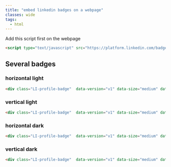 ```yaml
---
title: "embed linkedin badges on a webpage"
classes: wide
tags:
  - html
---
```


<script type="text/javascript" src="https://platform.linkedin.com/badges/js/profile.js" async defer></script>
Add this script first on the webpage

``` html
<script type="text/javascript" src="https://platform.linkedin.com/badges/js/profile.js" async defer></script>
```

## Several badges
### horizontal light
```html
<div class="LI-profile-badge"  data-version="v1" data-size="medium" data-locale="fr_FR" data-type="horizontal" data-theme="light" data-vanity="christophe-tav"><a class="LI-simple-link" href='https://ca.linkedin.com/in/christophe-tav?trk=profile-badge'></a></div>
```
<div class="LI-profile-badge"  data-version="v1" data-size="medium" data-locale="fr_FR" data-type="horizontal" data-theme="light" data-vanity="christophe-tav"><a class="LI-simple-link" href='https://ca.linkedin.com/in/christophe-tav?trk=profile-badge'></a></div>

### vertical light
```html
<div class="LI-profile-badge"  data-version="v1" data-size="medium" data-locale="fr_FR" data-type="vertical" data-theme="light" data-vanity="christophe-tav"><a class="LI-simple-link" href='https://ca.linkedin.com/in/christophe-tav?trk=profile-badge'></a></div>
```
<div class="LI-profile-badge"  data-version="v1" data-size="medium" data-locale="fr_FR" data-type="vertical" data-theme="light" data-vanity="christophe-tav"><a class="LI-simple-link" href='https://ca.linkedin.com/in/christophe-tav?trk=profile-badge'></a></div>

### horizontal dark
```html
<div class="LI-profile-badge"  data-version="v1" data-size="medium" data-locale="fr_FR" data-type="horizontal" data-theme="dark" data-vanity="christophe-tav"><a class="LI-simple-link" href='https://ca.linkedin.com/in/christophe-tav?trk=profile-badge'></a></div>
```
<div class="LI-profile-badge"  data-version="v1" data-size="medium" data-locale="fr_FR" data-type="horizontal" data-theme="dark" data-vanity="christophe-tav"><a class="LI-simple-link" href='https://ca.linkedin.com/in/christophe-tav?trk=profile-badge'></a></div>

### vertical dark
```html
<div class="LI-profile-badge"  data-version="v1" data-size="medium" data-locale="fr_FR" data-type="vertical" data-theme="dark" data-vanity="christophe-tav"><a class="LI-simple-link" href='https://ca.linkedin.com/in/christophe-tav?trk=profile-badge'></a></div>
```
<div class="LI-profile-badge"  data-version="v1" data-size="medium" data-locale="fr_FR" data-type="vertical" data-theme="dark" data-vanity="christophe-tav"><a class="LI-simple-link" href='https://ca.linkedin.com/in/christophe-tav?trk=profile-badge'></a></div>